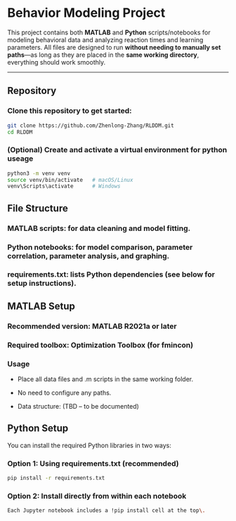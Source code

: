 # Behavior Modeling Project

This project contains both **MATLAB** and **Python** scripts/notebooks for modeling behavioral data and analyzing reaction times and learning parameters. All files are designed to run **without needing to manually set paths**—as long as they are placed in the **same working directory**, everything should work smoothly.

---

## Repository

### Clone this repository to get started:

```bash
git clone https://github.com/Zhenlong-Zhang/RLDDM.git
cd RLDDM
```
### (Optional) Create and activate a virtual environment for python useage

```bash
python3 -m venv venv
source venv/bin/activate   # macOS/Linux
venv\Scripts\activate      # Windows
```

## File Structure

### MATLAB scripts: for data cleaning and model fitting.

### Python notebooks: for model comparison, parameter correlation, parameter analysis, and graphing.

### requirements.txt: lists Python dependencies (see below for setup instructions).

## MATLAB Setup

### Recommended version: MATLAB R2021a or later
  
### Required toolbox: Optimization Toolbox (for fmincon)

### Usage
- Place all data files and .m scripts in the same working folder.

- No need to configure any paths.

- Data structure: (TBD – to be documented)

## Python Setup
You can install the required Python libraries in two ways:

### Option 1: Using requirements.txt (recommended)

```bash
pip install -r requirements.txt
```

### Option 2: Install directly from within each notebook

```bash
Each Jupyter notebook includes a !pip install cell at the top\.
```


